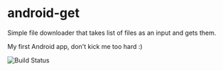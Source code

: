 android-get
===========

Simple file downloader that takes list of files as an input and gets them.

My first Android app, don't kick me too hard :)

![Build Status](https://secure.travis-ci.org/ikhavkin/android-get.png)
